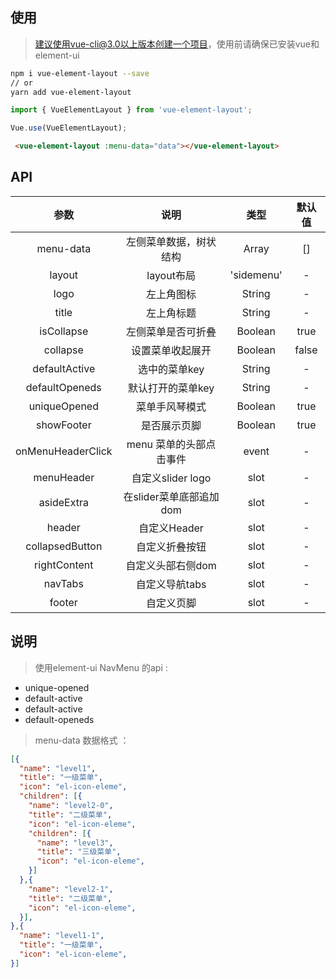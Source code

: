 ## 使用
> 建议使用vue-cli@3.0以上版本创建一个项目，使用前请确保已安装vue和element-ui
```bash
npm i vue-element-layout --save
// or
yarn add vue-element-layout
```
```js
import { VueElementLayout } from 'vue-element-layout';

Vue.use(VueElementLayout);
```
```html
 <vue-element-layout :menu-data="data"></vue-element-layout>
```
## API

|          参数          |                说明               |               类型             | 默认值 |
| :--------------------: | :------------------------------: | :----------------------------: | :----: |
|         menu-data      |        左侧菜单数据，树状结构      |            Array               |   []   |
|          layout        |             layout布局           |            'sidemenu'          |    -   |
|           logo         |              左上角图标           |            String              |   -    |
|          title         |              左上角标题           |            String              |   -    |
|        isCollapse      |          左侧菜单是否可折叠        |            Boolean             |  true  |
|         collapse       |           设置菜单收起展开         |            Boolean             |  false |
|      defaultActive     |            选中的菜单key          |            String              |   -    |
|      defaultOpeneds    |          默认打开的菜单key         |           String               |   -    |
|       uniqueOpened     |          菜单手风琴模式            |           Boolean              |   true |
|        showFooter      |             是否展示页脚           |           Boolean              |   true |
|    onMenuHeaderClick   |      menu 菜单的头部点击事件       |            event                |   -    |
|       menuHeader       |           自定义slider logo       |            slot                 |   -    |
|       asideExtra       |       在slider菜单底部追加dom      |            slot                 |   -    |
|         header         |           自定义Header            |            slot                 |   -    |
|     collapsedButton    |           自定义折叠按钮           |            slot                 |   -    |
|      rightContent      |           自定义头部右侧dom        |            slot                 |   -    |
|        navTabs         |            自定义导航tabs          |            slot                 |   -    |
|         footer         |             自定义页脚             |            slot                |    -    |

## 说明

>使用element-ui NavMenu 的api : 

+ unique-opened
+ default-active
+ default-active
+ default-openeds

>menu-data 数据格式 ：

```json
[{
  "name": "level1",
  "title": "一级菜单",
  "icon": "el-icon-eleme",
  "children": [{
    "name": "level2-0",
    "title": "二级菜单",
    "icon": "el-icon-eleme",
    "children": [{
      "name": "level3",
      "title": "三级菜单",
      "icon": "el-icon-eleme",
    }]
  },{
    "name": "level2-1",
    "title": "二级菜单",
    "icon": "el-icon-eleme",
  }],
},{
  "name": "level1-1",
  "title": "一级菜单",
  "icon": "el-icon-eleme",
}]
```
